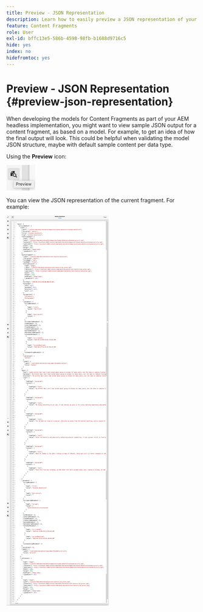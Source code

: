 ```yaml
---
title: Preview - JSON Representation
description: Learn how to easily preview a JSON representation of your Content Fragments when implementing your AEM headless solution.
feature: Content Fragments
role: User
exl-id: bffc13e5-586b-4598-98fb-b1688d9716c5
hide: yes
index: no
hidefromtoc: yes
---
```

# Preview - JSON Representation {#preview-json-representation}

When developing the models for Content Fragments as part of your AEM headless implementation, you might want to view sample JSON output for a content fragment, as based on a model. For example, to get an idea of how the final output will look. This could be helpful when validating the model JSON structure, maybe with default sample content per data type.

Using the **Preview** icon:

![Content Fragment Editor - Preview tab](assets/cfm-preview-01.png)

You can view the JSON representation of the current fragment. For example:

![Content Fragment Editor - Preview of a Fragment](assets/cfm-preview-02.png)

<!--
**Copy URL** allows you to copy to clipboard the URL for either author or publish.
-->
